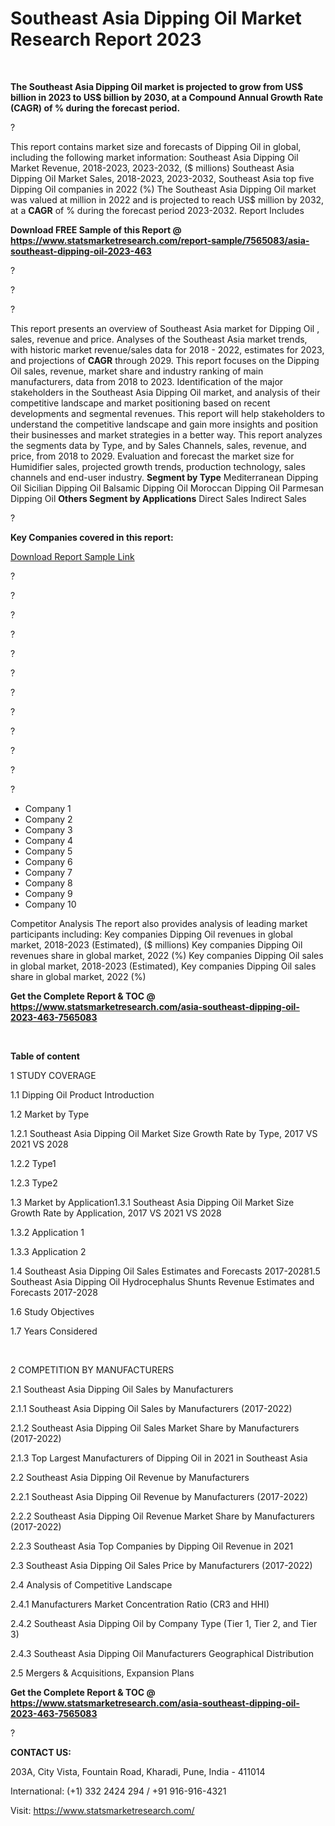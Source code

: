 <h1>Southeast Asia Dipping Oil Market Research Report 2023</h1><br/><p><strong>The Southeast Asia Dipping Oil market is projected to grow from US$ billion in 2023 to US$ billion by 2030, at a Compound Annual Growth Rate (<strong>CAGR</strong>) of % during the forecast period. </strong></p>
 
 
 
 <p>? </p>
 
 
 
 <p>This report contains market size and forecasts of Dipping Oil in global, including the following market information: Southeast Asia Dipping Oil Market Revenue, 2018-2023, 2023-2032, ($ millions) Southeast Asia Dipping Oil Market Sales, 2018-2023, 2023-2032, Southeast Asia top five Dipping Oil companies in 2022 (%) The Southeast Asia Dipping Oil market was valued at million in 2022 and is projected to reach US$ million by 2032, at a <strong>CAGR</strong> of % during the forecast period 2023-2032. Report Includes</p>
 
 
 
 <div><b>Download FREE Sample of this Report @ <a href="https://www.statsmarketresearch.com/download-free-sample/7565083/asia-southeast-dipping-oil-2023-463">https://www.statsmarketresearch.com/report-sample/7565083/asia-southeast-dipping-oil-2023-463</a></b></div>
 
 
 
 <p>? </p>
 
 
 
 <p>? </p>
 
 
 
 <p>? </p>
 
 
 
 <p>This report presents an overview of Southeast Asia market for Dipping Oil , sales, revenue and price. Analyses of the Southeast Asia market trends, with historic market revenue/sales data for 2018 - 2022, estimates for 2023, and projections of <strong>CAGR</strong> through 2029. This report focuses on the Dipping Oil sales, revenue, market share and industry ranking of main manufacturers, data from 2018 to 2023. Identification of the major stakeholders in the Southeast Asia Dipping Oil market, and analysis of their competitive landscape and market positioning based on recent developments and segmental revenues. This report will help stakeholders to understand the competitive landscape and gain more insights and position their businesses and market strategies in a better way. This report analyzes the segments data by Type, and by Sales Channels, sales, revenue, and price, from 2018 to 2029. Evaluation and forecast the market size for Humidifier sales, projected growth trends, production technology, sales channels and end-user industry. <strong>Segment by Type</strong> Mediterranean Dipping Oil Sicilian Dipping Oil Balsamic Dipping Oil Moroccan Dipping Oil Parmesan Dipping Oil <strong>Others Segment <strong><strong>by Applications</strong></strong></strong> Direct Sales Indirect Sales</p>
 
 
 
 <p>? </p>
 
 
 
 <p><strong>Key Companies covered in this report:</strong></p>
 
 
 
 <p><a href="https://www.statsmarketresearch.com/download-free-sample/7565083/asia-southeast-dipping-oil-2023-463">Download Report Sample Link</a></p>
 
 
 
 <p>? </p>
 
 
 
 <p>? </p>
 
 
 
 <p>? </p>
 
 
 
 <p>? </p>
 
 
 
 <p>? </p>
 
 
 
 <p>? </p>
 
 
 
 <p>? </p>
 
 
 
 <p>? </p>
 
 
 
 <p>? </p>
 
 
 
 <p>? </p>
 
 
 
 <p>? </p>
 
 
 
 <p>? </p>
 
 
 
 <ul>
 
 <li>Company 1</li>
 
 <li>Company 2</li>
 
 <li>Company 3</li>
 
 <li>Company 4</li>
 
 <li>Company 5</li>
 
 <li>Company 6</li>
 
 <li>Company 7</li>
 
 <li>Company 8</li>
 
 <li>Company 9</li>
 
 <li>Company 10</li>
 
 </ul>
 
 
 
 <p>Competitor Analysis The report also provides analysis of leading market participants including: Key companies Dipping Oil revenues in global market, 2018-2023 (Estimated), ($ millions) Key companies Dipping Oil revenues share in global market, 2022 (%) Key companies Dipping Oil sales in global market, 2018-2023 (Estimated), Key companies Dipping Oil sales share in global market, 2022 (%)</p>
 
 
 
 <div><b>Get the Complete Report & TOC @ <a href="https://www.statsmarketresearch.com/asia-southeast-dipping-oil-2023-463-7565083">https://www.statsmarketresearch.com/asia-southeast-dipping-oil-2023-463-7565083</a></b></div>
 
 
 
 <p><br />
 
 <b>Table of content</b></p>
 
 
 
 <p>1 STUDY COVERAGE<br />
 
 1.1 Dipping Oil Product Introduction<br />
 
 1.2 Market by Type<br />
 
 1.2.1 Southeast Asia Dipping Oil Market Size Growth Rate by Type, 2017 VS 2021 VS 2028<br />
 
 1.2.2 Type1<br />
 
 1.2.3 Type2<br />
 
 1.3 Market by Application1.3.1 Southeast Asia Dipping Oil Market Size Growth Rate by Application, 2017 VS 2021 VS 2028<br />
 
 1.3.2 Application 1<br />
 
 1.3.3 Application 2<br />
 
 1.4 Southeast Asia Dipping Oil Sales Estimates and Forecasts 2017-20281.5 Southeast Asia Dipping Oil Hydrocephalus Shunts Revenue Estimates and Forecasts 2017-2028<br />
 
 1.6 Study Objectives<br />
 
 1.7 Years Considered<br />
 
 <br />
 
 2 COMPETITION BY MANUFACTURERS<br />
 
 2.1 Southeast Asia Dipping Oil Sales by Manufacturers<br />
 
 2.1.1 Southeast Asia Dipping Oil Sales by Manufacturers (2017-2022)<br />
 
 2.1.2 Southeast Asia Dipping Oil Sales Market Share by Manufacturers (2017-2022)<br />
 
 2.1.3 Top Largest Manufacturers of Dipping Oil in 2021 in Southeast Asia<br />
 
 2.2 Southeast Asia Dipping Oil Revenue by Manufacturers<br />
 
 2.2.1 Southeast Asia Dipping Oil Revenue by Manufacturers (2017-2022)<br />
 
 2.2.2 Southeast Asia Dipping Oil Revenue Market Share by Manufacturers (2017-2022)<br />
 
 2.2.3 Southeast Asia Top Companies by Dipping Oil Revenue in 2021<br />
 
 2.3 Southeast Asia Dipping Oil Sales Price by Manufacturers (2017-2022)<br />
 
 2.4 Analysis of Competitive Landscape<br />
 
 2.4.1 Manufacturers Market Concentration Ratio (CR3 and HHI)<br />
 
 2.4.2 Southeast Asia Dipping Oil by Company Type (Tier 1, Tier 2, and Tier 3)<br />
 
 2.4.3 Southeast Asia Dipping Oil Manufacturers Geographical Distribution<br />
 
 2.5 Mergers & Acquisitions, Expansion Plans</p>
 
 
 
 <div><b>Get the Complete Report & TOC @ <a href="https://www.statsmarketresearch.com/asia-southeast-dipping-oil-2023-463-7565083">https://www.statsmarketresearch.com/asia-southeast-dipping-oil-2023-463-7565083</a></b></div>
 
 
 
 <p>? </p>
 
 
 
 <p><b>CONTACT US:</b><br />
 
 203A, City Vista, Fountain Road, Kharadi, Pune, India - 411014<br />
 
 International: (+1) 332 2424 294 / +91 916-916-4321<br />
 
 Visit: <a href="https://www.statsmarketresearch.com/">https://www.statsmarketresearch.com/</a></p>